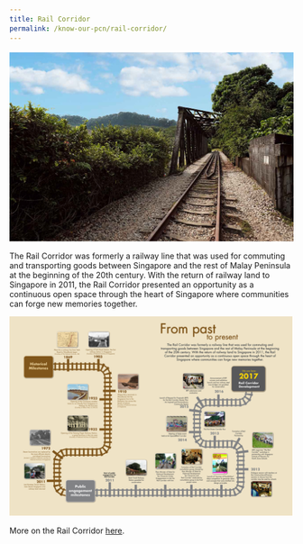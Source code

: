 ```yaml
---
title: Rail Corridor
permalink: /know-our-pcn/rail-corridor/
---
```

![Alt text for image on Isomer site](/images/Rail%20Corridor%20Hero.jpg)

The Rail Corridor was formerly a railway line that was used for commuting and transporting goods between Singapore and the rest of Malay Peninsula at the beginning of the 20th century. With the return of railway land to Singapore in 2011, the Rail Corridor presented an opportunity as a continuous open space through the heart of Singapore where communities can forge new memories together.

![Alt text for image on Isomer site](/images/Rail%20Corridor%20Infographic.png)

More on the Rail Corridor [here](https://railcorridor.nparks.gov.sg/).